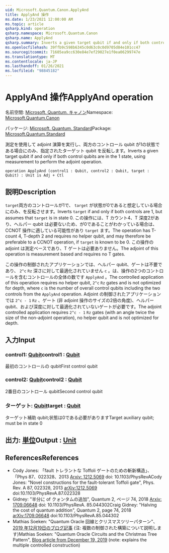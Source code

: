 ```yaml
---
uid: Microsoft.Quantum.Canon.ApplyAnd
title: ApplyAnd 操作
ms.date: 1/23/2021 12:00:00 AM
ms.topic: article
qsharp.kind: operation
qsharp.namespace: Microsoft.Quantum.Canon
qsharp.name: ApplyAnd
qsharp.summary: Inverts a given target qubit if and only if both control qubits are in the 1 state, using measurement to perform the adjoint operation.
ms.openlocfilehash: 39ffb9c598b6345c0d63c0c0d9705d84e101cc47
ms.sourcegitcommit: 71605ea9cc630e84e7ef29027e1f0ea06299747e
ms.translationtype: MT
ms.contentlocale: ja-JP
ms.lasthandoff: 01/26/2021
ms.locfileid: "98845182"
---
```

# <a name="applyand-operation"></a><span data-ttu-id="fa926-102">ApplyAnd 操作</span><span class="sxs-lookup"><span data-stu-id="fa926-102">ApplyAnd operation</span></span>

<span data-ttu-id="fa926-103">名前空間: [Microsoft. Quantum. キャノン](xref:Microsoft.Quantum.Canon)</span><span class="sxs-lookup"><span data-stu-id="fa926-103">Namespace: [Microsoft.Quantum.Canon](xref:Microsoft.Quantum.Canon)</span></span>

<span data-ttu-id="fa926-104">パッケージ: [Microsoft. Quantum. Standard](https://nuget.org/packages/Microsoft.Quantum.Standard)</span><span class="sxs-lookup"><span data-stu-id="fa926-104">Package: [Microsoft.Quantum.Standard](https://nuget.org/packages/Microsoft.Quantum.Standard)</span></span>


<span data-ttu-id="fa926-105">測定を使用して adjoint 演算を実行し、両方のコントロール qubit が1の状態である場合にのみ、指定されたターゲット qubit を反転します。</span><span class="sxs-lookup"><span data-stu-id="fa926-105">Inverts a given target qubit if and only if both control qubits are in the 1 state, using measurement to perform the adjoint operation.</span></span>

```qsharp
operation ApplyAnd (control1 : Qubit, control2 : Qubit, target : Qubit) : Unit is Adj + Ctl
```


## <a name="description"></a><span data-ttu-id="fa926-106">説明</span><span class="sxs-lookup"><span data-stu-id="fa926-106">Description</span></span>

<span data-ttu-id="fa926-107">`target`両方のコントロールが1で、 `target` が状態が0であると想定している場合にのみ、を反転させます。</span><span class="sxs-lookup"><span data-stu-id="fa926-107">Inverts `target` if and only if both controls are 1, but assumes that `target` is in state 0.</span></span>  <span data-ttu-id="fa926-108">この操作には、T カウント4、T 深度2があり、ヘルパー qubit は必要ないため、が0であることがわかっている場合は、CCNOT 操作に適している可能性があり `target` ます。</span><span class="sxs-lookup"><span data-stu-id="fa926-108">The operation has T-count 4, T-depth 2 and requires no helper qubit, and may therefore be preferable to a CCNOT operation, if `target` is known to be 0.</span></span>  <span data-ttu-id="fa926-109">この操作の adjoint は測定ベースであり、T ゲートは必要ありません。</span><span class="sxs-lookup"><span data-stu-id="fa926-109">The adjoint of this operation is measurement based and requires no T gates.</span></span>

<span data-ttu-id="fa926-110">この操作の制御されたアプリケーションでは、ヘルパー qubit、ゲートは不要であり、 `2^c` `Rz` 深さに対して最適化されていません `c` 。は、操作の2つのコントロールを含むコントロールの全体の数です `ApplyAnd` 。</span><span class="sxs-lookup"><span data-stu-id="fa926-110">The controlled application of this operation requires no helper qubit, `2^c` `Rz` gates and is not optimized for depth, where `c` is the number of overall control qubits including the two controls from the `ApplyAnd` operation.</span></span>  <span data-ttu-id="fa926-111">Adjoint の制御されたアプリケーションでは `2^c - 1` `Rz` 、ゲート (非 adjoint 操作のサイズの2倍の角度)、ヘルパー qubit、および深度に対して最適化されていないゲートが必要です。</span><span class="sxs-lookup"><span data-stu-id="fa926-111">The adjoint controlled application requires `2^c - 1` `Rz` gates (with an angle twice the size of the non-adjoint operation), no helper qubit and is not optimized for depth.</span></span>

## <a name="input"></a><span data-ttu-id="fa926-112">入力</span><span class="sxs-lookup"><span data-stu-id="fa926-112">Input</span></span>

### <a name="control1--qubit"></a><span data-ttu-id="fa926-113">control1: [Qubit](xref:microsoft.quantum.lang-ref.qubit)</span><span class="sxs-lookup"><span data-stu-id="fa926-113">control1 : [Qubit](xref:microsoft.quantum.lang-ref.qubit)</span></span>

<span data-ttu-id="fa926-114">最初のコントロールの qubit</span><span class="sxs-lookup"><span data-stu-id="fa926-114">First control qubit</span></span>


### <a name="control2--qubit"></a><span data-ttu-id="fa926-115">control2: [Qubit](xref:microsoft.quantum.lang-ref.qubit)</span><span class="sxs-lookup"><span data-stu-id="fa926-115">control2 : [Qubit](xref:microsoft.quantum.lang-ref.qubit)</span></span>

<span data-ttu-id="fa926-116">2番目のコントロール qubit</span><span class="sxs-lookup"><span data-stu-id="fa926-116">Second control qubit</span></span>


### <a name="target--qubit"></a><span data-ttu-id="fa926-117">ターゲット: [Qubit](xref:microsoft.quantum.lang-ref.qubit)</span><span class="sxs-lookup"><span data-stu-id="fa926-117">target : [Qubit](xref:microsoft.quantum.lang-ref.qubit)</span></span>

<span data-ttu-id="fa926-118">ターゲット補助 qubit;状態は0である必要があります</span><span class="sxs-lookup"><span data-stu-id="fa926-118">Target auxiliary qubit; must be in state 0</span></span>



## <a name="output--unit"></a><span data-ttu-id="fa926-119">出力: [単位](xref:microsoft.quantum.lang-ref.unit)</span><span class="sxs-lookup"><span data-stu-id="fa926-119">Output : [Unit](xref:microsoft.quantum.lang-ref.unit)</span></span>



## <a name="references"></a><span data-ttu-id="fa926-120">References</span><span class="sxs-lookup"><span data-stu-id="fa926-120">References</span></span>

- <span data-ttu-id="fa926-121">Cody Jones: 「fault トレラントな Toffoli ゲートのための斬新構造」、「Phys 87、022328、2013 [Arxiv: 1212.5069](https://arxiv.org/abs/1212.5069) doi: 10.1103/PhysRevA</span><span class="sxs-lookup"><span data-stu-id="fa926-121">Cody Jones: "Novel constructions for the fault-tolerant Toffoli gate", Phys. Rev. A 87, 022328, 2013 [arXiv:1212.5069](https://arxiv.org/abs/1212.5069) doi:10.1103/PhysRevA.87.022328</span></span>
- <span data-ttu-id="fa926-122">Gidney: "半分に of クォンタムの追加", Quantum 2, ページ 74, 2018 [Arxiv: 1709.06648](https://arxiv.org/abs/1709.06648) doi: 10.1103/PhysRevA. 85.044302</span><span class="sxs-lookup"><span data-stu-id="fa926-122">Craig Gidney: "Halving the cost of quantum addition", Quantum 2, page 74, 2018 [arXiv:1709.06648](https://arxiv.org/abs/1709.06648) doi:10.1103/PhysRevA.85.044302</span></span>
- <span data-ttu-id="fa926-123">Mathias Soeken: "Quantum Oracle 回線とクリスマスツリーパターン"、 [2019 年12月19日のブログ記事](https://msoeken.github.io/blog_qac.html) (注: 複数の制御された構築について説明します)</span><span class="sxs-lookup"><span data-stu-id="fa926-123">Mathias Soeken: "Quantum Oracle Circuits and the Christmas Tree Pattern", [Blog article from December 19, 2019](https://msoeken.github.io/blog_qac.html) (note: explains the multiple controlled construction)</span></span>